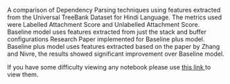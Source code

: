 A comparison of Dependency Parsing techniques using features extracted from the Universal TreeBank Dataset for Hindi Language.
The metrics used were Labelled Attachment Score and Unlabelled Attachment Score. Baseline model uses features extracted from just the stack and buffer configurations
Research Paper implemented for Baseline plus model.
Baseline plus model uses features extracted based on the paper by Zhang and Nivre, the results showed significant improvement over Baseline model.
 
If you have some difficulty viewing any notebook please use <a href = "https://nbviewer.jupyter.org/"> this link </a> to view them.
